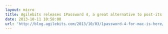 ```yaml
---
layout: micro
title: Agilebits releases 1Password 4, a great alternative to post-its under keyboards
date: 2013-10-11 10:58:00
url: 'http://blog.agilebits.com/2013/10/03/1password-4-for-mac-is-here/'
---
```


